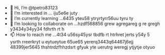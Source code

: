 - 👋 Hi, I’m @tpetro83123
- 👀 I’m interested in ... iju5e6e juty
- 🌱 I’m currently learning ...6435 yteu58 ytryrtyrr56uu tyru ty
- 💞️ I’m looking to collaborate on ...hzdf568856 grew agregareg g re gregh y3434y34yy34  fdhrth rt h
- 📫 How to reach me ...4t34 u56sy45ysr tbdfb rt htrhret jerts y54y  5 ysrth rreerkryt u eytueytue 65ue65  yererq3443q64467j6ejj
48399jer5645 thshtrdzfhhzdsrt gfyuk yte uerutrg weregj ytjytje otyuo
<!---
tpetro83123/tpetro83123 is a ✨ special ✨ repository because its `README.md` (this file) appears on your GitHub profile.
You can click the Preview link to take a look at your changes.j 67j4ej
--->
